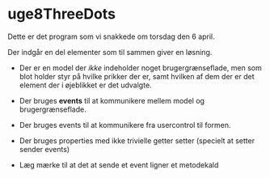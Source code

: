 # uge8ThreeDots

Dette er det program som vi snakkede om torsdag den 6 april.

Der indgår en del elementer som til sammen giver en løsning.

- Der er en model der *ikke* indeholder noget brugergrænseflade, 
men som blot holder styr på hvilke prikker der er, samt hvilken af dem der er 
det element der i øjeblikket er det udvalgte.

- Der bruges **events** til at kommunikere mellem model og brugergrænseflade.
- Der bruges events til at kommunikere fra usercontrol til formen.
- Der bruges properties med ikke trivielle getter setter (specielt at setter sender events)
- Læg mærke til at det at sende et event ligner et metodekald

